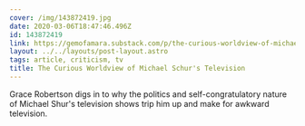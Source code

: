 ```yaml
---
cover: /img/143872419.jpg
date: 2020-03-06T18:47:46.496Z
id: 143872419
link: https://gemofamara.substack.com/p/the-curious-worldview-of-michael
layout: ../../layouts/post-layout.astro
tags: article, criticism, tv
title: The Curious Worldview of Michael Schur's Television
---
```


Grace Robertson digs in to why the politics and self-congratulatory nature of Michael Shur's television shows trip him up and make for awkward television.
